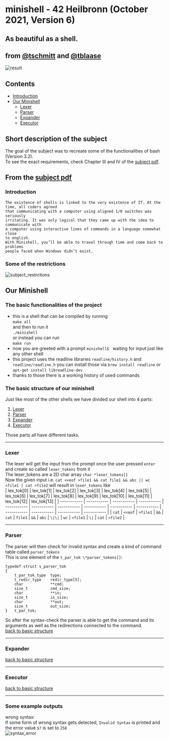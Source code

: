 # minishell - 42 Heilbronn (October 2021, Version 6)
## As beautiful as a shell.<br>
## from [@tschmitt](https://github.com/toni-schmitt) and [@tblaase](https://github.com/tblaase)<br>
![result](https://github.com/toni-schmitt/minishell/blob/main/readme_additions/minishell_result.jpg)
## Contents
- [Introduction](https://github.com/toni-schmitt/minishell#introduction)
- [Our Minishell](https://github.com/toni-schmitt/minishell#our-minishell)
  - [Lexer](https://github.com/toni-schmitt/minishell#lexer)
  - [Parser](https://github.com/toni-schmitt/minishell#parser)
  - [Expander](https://github.com/toni-schmitt/minishell#expander)
  - [Executor](https://github.com/toni-schmitt/minishell#executor)

## Short description of the subject

The goal of the subject was to recreate some of the functionalities of bash (Version 3.2).<br>
To see the exact requirements, check Chapter III and IV of the [subject pdf](https://github.com/toni-schmitt/minishell/blob/main/readme_additions/en.subject.pdf).
## From the [subject pdf](https://github.com/toni-schmitt/minishell/blob/main/readme_additions/en.subject.pdf)
### Introduction
```
The existence of shells is linked to the very existence of IT. At the time, all coders agreed
that communicating with a computer using aligned 1/0 switches was seriously
irritating. It was only logical that they came up with the idea to communicate with
a computer using interactive lines of commands in a language somewhat close
to english.
With Minishell, you’ll be able to travel through time and come back to problems
people faced when Windows didn’t exist.
```
### Some of the restrictions
![subject_restrctions](https://github.com/toni-schmitt/minishell/blob/main/readme_additions/minishell_from_subject_pdf.jpg)

## Our Minishell
### The basic functionalities of the project
- this is a shell that can be compiled by running<br>`make all`<br>and then to run it<br>`./minishell`<br>or instead you can run<br>`make run`
- now you are greeted with a prompt `minishell$ `&nbsp;waiting for input just like any other shell
- this project uses the readline libraries `readline/history.h` and `readline/readline.h` you can install those via `brew install readline` or `apt-get install libreadline-dev`
- thanks to those there is a working history of used commands

### The basic structure of our minishell
Just like most of the other shells we have divided our shell into 4 parts:
1. [Lexer](https://github.com/toni-schmitt/minishell#lexer)
2. [Parser](https://github.com/toni-schmitt/minishell#parser)
3. [Expander](https://github.com/toni-schmitt/minishell#expander)
4. [Executor](https://github.com/toni-schmitt/minishell#executor)

Those parts all have different tasks.<br>

----------

### Lexer
The lexer will get the input from the prompt once the user pressed `enter` and create so called `lexer_tokens` from it<br>
The lexer_tokens are a 2D char array `char *lexer_tokens[]`<br>
Now the given input i.e. `cat <<eof >file1 && cat file1 && abc || wc <file1 | cat >file2` will result in `lexer_tokens` like<br>
| lex_tok[0] | lex_tok[1] | lex_tok[2] | lex_tok[3] | lex_tok[4] | lex_tok[5] | lex_tok[6] | lex_tok[7] | lex_tok[8] | lex_tok[9] | lex_tok[10] | lex_tok[11] | lex_tok[12] | lex_tok[13] |
| ----------- | ----------- | ----------- | ----------- | ----------- | ----------- | ----------- | ----------- | ----------- | ----------- | ----------- | ----------- | ----------- | ----------- |
| `cat` | `<<eof` | `>file1` | `&&` | `cat` | `file1` | `&&` | `abc` | `\|\|` | `wc` | `<file1` | `\|` | `cat` | `>file2` |

----------

### Parser
The parser will then check for invalid syntax and create a kind of command table called `parser_tokens`<br>
This is one element of the `t_par_tok \*parser_tokens[]`:<br>
```
typedef struct s_parser_tok
{
	t_par_tok_type	type;
	t_redir_type	redir_type[5];
	char			**cmd;
	size_t			cmd_size;
	char			**in;
	size_t			in_size;
	char			**out;
	size_t			out_size;
}	t_par_tok;
```
So after the syntax-check the parser is able to get the command and its arguments as well as the redirections connected to the command.<br>
[back to basic structure](https://github.com/toni-schmitt/minishell#the-basic-functionalities-of-the-project)

----------

### Expander
[back to basic structure](https://github.com/toni-schmitt/minishell#the-basic-functionalities-of-the-project)

----------

### Executor
[back to basic structure](https://github.com/toni-schmitt/minishell#the-basic-functionalities-of-the-project)

----------

### Some example outputs

wrong syntax:<br>
If some form of wrong syntax gets detected, `Invalid Syntax` is printed and the error value `$?` is set to `258`<br>
![syntax_error](https://github.com/toni-schmitt/minishell/blob/main/readme_additions/syntax_error.jpg)
